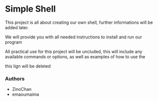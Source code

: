 # Simple Shell

This project is all about creating our own shell,
further informations will be added later.

We will provide you with all needed instructions 
to install and run our program

All practical use for this project will be uncluded, 
this will include any available commands or options,
as well as examples of how to use the

this lign will be deleted 


### Authors
- ZinoChan
- emaoumaima


